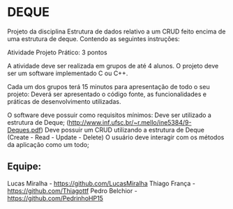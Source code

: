 # DEQUE
Projeto da disciplina Estrutura de dados relativo a um CRUD feito encima de uma estrutura de deque. Contendo as seguintes instruções:

Atividade Projeto Prático: 3 pontos

A atividade deve ser realizada em grupos de até 4 alunos. O projeto deve ser um software implementado C ou C++.

Cada um dos grupos terá 15 minutos para apresentação de todo o seu projeto:
Deverá ser apresentado o código fonte, as funcionalidades e práticas de desenvolvimento utilizadas.

O software deve possuir como requisitos mínimos:
Deve ser utilizado a estrutura de Deque; (http://www.inf.ufsc.br/~r.mello/ine5384/9-Deques.pdf)
Deve possuir um CRUD utilizando a estrutura de Deque (Create - Read - Update - Delete)
O usuário deve interagir com os métodos da aplicação como um todo;

## Equipe:    

Lucas Miralha - https://github.com/LucasMiralha
Thiago França - https://github.com/Thiagottf
Pedro Belchior - https://github.com/PedrinhoHP15
